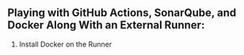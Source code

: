 ## Playing with GitHub Actions, SonarQube, and Docker Along With an External Runner:

1) Install Docker on the Runner
